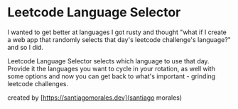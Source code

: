 # Leetcode Language Selector

I wanted to get better at languages I got rusty and thought "what if I create a web app that randomly selects that day's leetcode challenge's language?" and so I did.

Leetcode Language Selector selects which language to use that day. Provide it the languages you want to cycle in your rotation, as well with some options and now you can get back to what's important - grinding leetcode challenges.

created by [https://santiagomorales.dev](santiago morales)